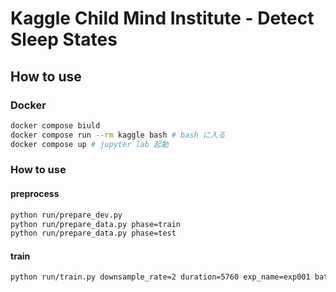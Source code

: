 # Kaggle Child Mind Institute - Detect Sleep States



## How to use

### Docker

```sh
docker compose biuld
docker compose run --rm kaggle bash # bash に入る
docker compose up # jupyter lab 起動
```


### How to use

#### preprocess
```sh
python run/prepare_dev.py 
python run/prepare_data.py phase=train
python run/prepare_data.py phase=test
```

#### train
```sh
python run/train.py downsample_rate=2 duration=5760 exp_name=exp001 batch_size=32
```
